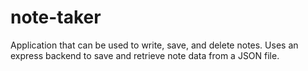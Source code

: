# note-taker
Application that can be used to write, save, and delete notes. Uses an express backend to save and retrieve note data from a JSON file.
